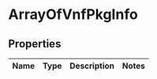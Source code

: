 # ArrayOfVnfPkgInfo

## Properties
Name | Type | Description | Notes
------------ | ------------- | ------------- | -------------
